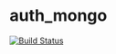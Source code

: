 # auth_mongo

[![Build Status](https://app.travis-ci.com/emilfolino/auth_mongo.svg?branch=main)](https://app.travis-ci.com/emilfolino/auth_mongo)
